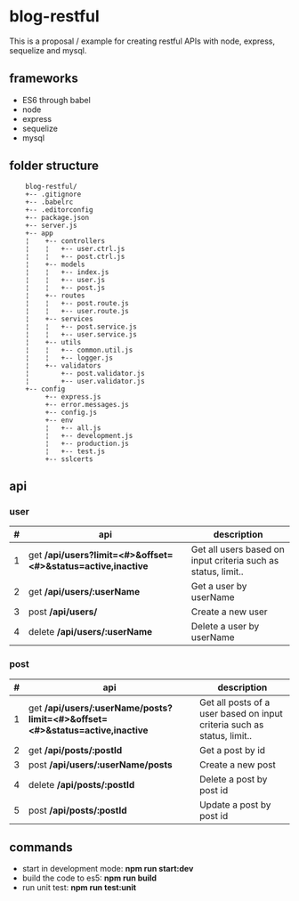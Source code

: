# blog-restful
This is a proposal / example for creating restful APIs with node, express, sequelize and mysql.
## frameworks
* ES6 through babel
* node 
* express
* sequelize
* mysql

## folder structure

		blog-restful/
		+-- .gitignore
		+-- .babelrc
		+-- .editorconfig
		+-- package.json
		+-- server.js
		+-- app
		¦	 +-- controllers
		¦	 ¦   +-- user.ctrl.js
		¦	 ¦   +-- post.ctrl.js
		¦	 +-- models
		¦	 ¦   +-- index.js
		¦	 ¦   +-- user.js
		¦	 ¦   +-- post.js
		¦	 +-- routes
		¦	 ¦   +-- post.route.js
		¦	 ¦   +-- user.route.js
		¦	 +-- services
		¦	 ¦   +-- post.service.js
		¦	 ¦   +-- user.service.js
		¦	 +-- utils
		¦	 ¦   +-- common.util.js
		¦	 ¦   +-- logger.js
		¦	 +-- validators
		¦	     +-- post.validator.js
		¦	     +-- user.validator.js
		+-- config
			 +-- express.js
			 +-- error.messages.js
			 +-- config.js
			 +-- env
			 ¦   +-- all.js
			 ¦   +-- development.js
			 ¦   +-- production.js
			 ¦   +-- test.js
			 +-- sslcerts

## api

### user

| #     | api         | description |
|------ | ----------- | ----------- |
| 1 | get **/api/users?limit=<#>&offset=<#>&status=active,inactive** | Get all users based on input criteria such as status, limit.. |
| 2 | get **/api/users/:userName** | Get a user by userName |
| 3 | post **/api/users/** | Create a new user |
| 4 | delete **/api/users/:userName** | Delete a user by userName |

### post
| #     | api         | description |
|------ | ----------- | ----------- |
| 1 | get **/api/users/:userName/posts?limit=<#>&offset=<#>&status=active,inactive**  | Get all posts of a user based on input criteria such as status, limit.. |
| 2 | get **/api/posts/:postId** | Get a post by id |
| 3 | post **/api/users/:userName/posts** | Create a new post |
| 4 | delete **/api/posts/:postId** | Delete a post by post id |
| 5 | post **/api/posts/:postId** | Update a post by post id |

## commands
* start in development mode: **npm run start:dev**
* build the code to es5: **npm run build**
* run unit test: **npm run test:unit**
